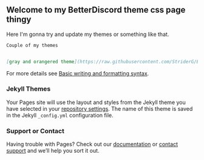 ## Welcome to my BetterDiscord theme css page thingy

Here I'm gonna try and update my themes or something like that. 

```markdown
Couple of my themes


[gray and orangered theme](https://raw.githubusercontent.com/StriderG/BetterDiscord-themes/main/G%26OR.css) and ![Image](src)
```
[](url)
For more details see [Basic writing and formatting syntax](https://docs.github.com/en/github/writing-on-github/getting-started-with-writing-and-formatting-on-github/basic-writing-and-formatting-syntax).

### Jekyll Themes

Your Pages site will use the layout and styles from the Jekyll theme you have selected in your [repository settings](https://github.com/StriderG/StriderG.github.io/settings/pages). The name of this theme is saved in the Jekyll `_config.yml` configuration file.

### Support or Contact

Having trouble with Pages? Check out our [documentation](https://docs.github.com/categories/github-pages-basics/) or [contact support](https://support.github.com/contact) and we’ll help you sort it out.
